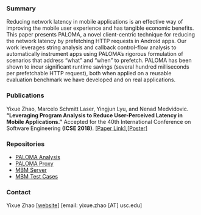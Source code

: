 ### Summary
Reducing network latency in mobile applications is an effective
way of improving the mobile user experience and has tangible
economic benefits. This paper presents PALOMA, a novel client-centric
technique for reducing the network latency by prefetching
HTTP requests in Android apps. Our work leverages string analysis
and callback control-flow analysis to automatically instrument
apps using PALOMA’s rigorous formulation of scenarios that address
“what” and “when” to prefetch. PALOMA has been shown
to incur significant runtime savings (several hundred milliseconds
per prefetchable HTTP request), both when applied on a reusable
evaluation benchmark we have developed and on real applications.

### Publications
Yixue Zhao, Marcelo Schmitt Laser, Yingjun Lyu, and Nenad Medvidovic. **“Leveraging Program Analysis to Reduce
User-Perceived Latency in Mobile Applications.”** Accepted for the 40th International Conference on Software Engineering **(ICSE 2018)**.
[[Paper Link]](https://softarch.usc.edu/~yixue/mypapers/ICSE2018_PALOMA.pdf),[[Poster]](https://softarch.usc.edu/~yixue/file/ICSE2018Poster.pdf)

### Repositories
* [PALOMA Analysis](https://github.com/felicitia/PALOMA-Analysis) 
* [PALOMA Proxy](https://github.com/felicitia/XposedProxy)
* [MBM Server](https://github.com/felicitia/PALOMA-MBM-Server)
* [MBM Test Cases](https://github.com/felicitia/PALOMA-MBM)

### Contact
Yixue Zhao [[website]](https://softarch.usc.edu/~yixue/) [email: yixue.zhao [AT] usc.edu]
